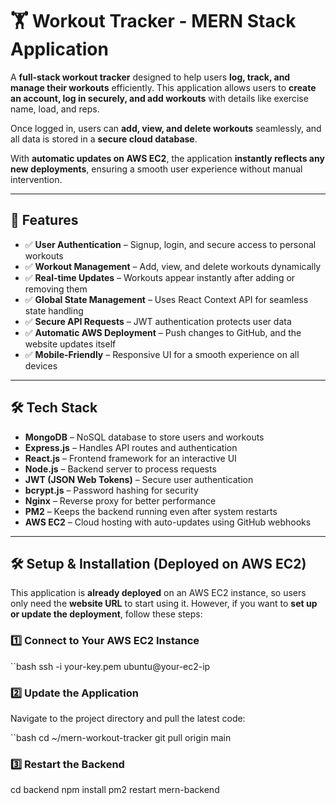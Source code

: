 # 🏋️ Workout Tracker - MERN Stack Application

A **full-stack workout tracker** designed to help users **log, track, and manage their workouts** efficiently. This application allows users to **create an account, log in securely, and add workouts** with details like exercise name, load, and reps.

Once logged in, users can **add, view, and delete workouts** seamlessly, and all data is stored in a **secure cloud database**.

With **automatic updates on AWS EC2**, the application **instantly reflects any new deployments**, ensuring a smooth user experience without manual intervention.

---

## 🌟 Features

- ✅ **User Authentication** – Signup, login, and secure access to personal workouts  
- ✅ **Workout Management** – Add, view, and delete workouts dynamically  
- ✅ **Real-time Updates** – Workouts appear instantly after adding or removing them  
- ✅ **Global State Management** – Uses React Context API for seamless state handling  
- ✅ **Secure API Requests** – JWT authentication protects user data  
- ✅ **Automatic AWS Deployment** – Push changes to GitHub, and the website updates itself  
- ✅ **Mobile-Friendly** – Responsive UI for a smooth experience on all devices  

---

## 🛠️ Tech Stack

- **MongoDB** – NoSQL database to store users and workouts  
- **Express.js** – Handles API routes and authentication  
- **React.js** – Frontend framework for an interactive UI  
- **Node.js** – Backend server to process requests  
- **JWT (JSON Web Tokens)** – Secure user authentication  
- **bcrypt.js** – Password hashing for security  
- **Nginx** – Reverse proxy for better performance  
- **PM2** – Keeps the backend running even after system restarts  
- **AWS EC2** – Cloud hosting with auto-updates using GitHub webhooks  

---

## 🛠️ Setup & Installation (Deployed on AWS EC2)

This application is **already deployed** on an AWS EC2 instance, so users only need the **website URL** to start using it. However, if you want to **set up or update the deployment**, follow these steps:

### 1️⃣ Connect to Your AWS EC2 Instance

``bash
ssh -i your-key.pem ubuntu@your-ec2-ip
### 2️⃣ Update the Application

Navigate to the project directory and pull the latest code:

``bash
cd ~/mern-workout-tracker
git pull origin main
### 3️⃣ Restart the Backend
cd backend
npm install
pm2 restart mern-backend

